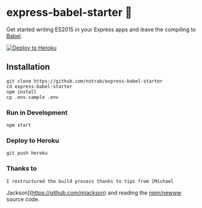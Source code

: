 # express-babel-starter 🙌

Get started writing ES2015 in your Express apps and leave the compiling to [Babel](https://babeljs.io/).

[![Deploy to Heroku](https://www.herokucdn.com/deploy/button.svg)](https://heroku.com/deploy)

## Installation
    git clone https://github.com/notrab/express-babel-starter
    cd express-babel-starter
    npm install
    cp .env.sample .env

### Run in Development
    npm start

### Deploy to Heroku
    git push heroku

### Thanks to
    I restructured the build process thanks to tips from [Michael
Jackson](https://github.com/mjackson) and reading the [npm/newww](https://github.com/npm/newww) source code.
